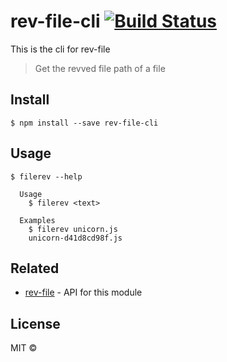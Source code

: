 # rev-file-cli [![Build Status](https://travis-ci.org/benri/rev-file-cli.svg?branch=master)](https://travis-ci.org/benri/rev-file-cli)
This is the cli for rev-file

> Get the revved file path of a file


## Install

```
$ npm install --save rev-file-cli
```


## Usage

```
$ filerev --help

  Usage
    $ filerev <text>

  Examples
    $ filerev unicorn.js
    unicorn-d41d8cd98f.js
```


## Related

- [rev-file](https://github.com/sindresorhus/rev-file) - API for this module


## License

MIT ©
